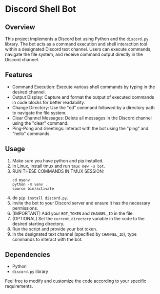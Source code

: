 # Discord Shell Bot

## Overview
This project implements a Discord bot using Python and the `discord.py` library. The bot acts as a command execution and shell interaction tool within a designated Discord text channel. Users can execute commands, navigate the file system, and receive command output directly in the Discord channel.

## Features
- Command Execution: Execute various shell commands by typing in the desired channel.
- Output Display: Capture and format the output of executed commands in code blocks for better readability.
- Change Directory: Use the "cd" command followed by a directory path to navigate the file system.
- Clear Channel Messages: Delete all messages in the Discord channel using the "clear" command.
- Ping-Pong and Greetings: Interact with the bot using the "ping" and "hello" commands.

## Usage
1. Make sure you have python and pip installed.
2. In Linux, install tmux and run `tmux new -s bot`.
3. RUN THESE COMMANDS IN TMUX SESSION:
    ```mkdir myenv
    cd myenv
    python -m venv .
    source bin/activate
4. do `pip install discord.py`.
5. Invite the bot to your Discord server and ensure it has the necessary permissions.
6. [IMPORTANT] Add your `BOT_TOKEN` and `CHANNEL_ID` in the file.
2. (OPTIONAL) Set the `current_directory` variable in the code to the desired starting directory.
3. Run the script and provide your bot token.
4. In the designated text channel (specified by `CHANNEL_ID`), type commands to interact with the bot.

## Dependencies
- Python
- `discord.py` library


Feel free to modify and customize the code according to your specific requirements.
